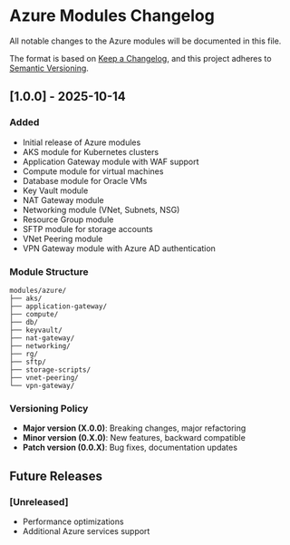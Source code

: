 # Azure Modules Changelog

All notable changes to the Azure modules will be documented in this file.

The format is based on [Keep a Changelog](https://keepachangelog.com/en/1.0.0/),
and this project adheres to [Semantic Versioning](https://semver.org/spec/v2.0.0.html).

## [1.0.0] - 2025-10-14

### Added
- Initial release of Azure modules
- AKS module for Kubernetes clusters
- Application Gateway module with WAF support
- Compute module for virtual machines
- Database module for Oracle VMs
- Key Vault module
- NAT Gateway module
- Networking module (VNet, Subnets, NSG)
- Resource Group module
- SFTP module for storage accounts
- VNet Peering module
- VPN Gateway module with Azure AD authentication

### Module Structure
```
modules/azure/
├── aks/
├── application-gateway/
├── compute/
├── db/
├── keyvault/
├── nat-gateway/
├── networking/
├── rg/
├── sftp/
├── storage-scripts/
├── vnet-peering/
└── vpn-gateway/
```

### Versioning Policy
- **Major version (X.0.0)**: Breaking changes, major refactoring
- **Minor version (0.X.0)**: New features, backward compatible
- **Patch version (0.0.X)**: Bug fixes, documentation updates

## Future Releases

### [Unreleased]
- Performance optimizations
- Additional Azure services support
